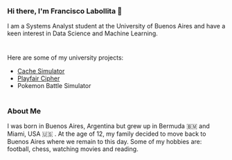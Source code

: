 ### Hi there, I'm Francisco Labollita 👋

I am a Systems Analyst student at the University of Buenos Aires and have a keen interest in Data Science and Machine Learning. 

#

Here are some of my university projects:

* [Cache Simulator](https://github.com/franlabollita/cachesim)
* [Playfair Cipher](https://github.com/franlabollita/cifradoplayfair)
* Pokemon Battle Simulator

#

### About Me ###
I was born in Buenos Aires, Argentina but grew up in Bermuda 🇧🇲 and Miami, USA :us: . At the age of 12, my family decided to move back to Buenos Aires where we remain to this day. Some of my hobbies are: football, chess, watching movies and reading.
<!--
**franlabollita/franlabollita** is a ✨ _special_ ✨ repository because its `README.md` (this file) appears on your GitHub profile.

Here are some ideas to get you started:

- 🔭 I’m currently working on ...
- 🌱 I’m currently learning ...
- 👯 I’m looking to collaborate on ...
- 🤔 I’m looking for help with ...
- 💬 Ask me about ...
- 📫 How to reach me: ...
- 😄 Pronouns: ...
- ⚡ Fun fact: ...
-->
